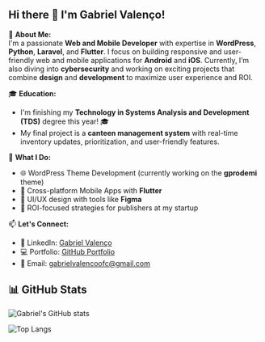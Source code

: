## Hi there 👋 I'm Gabriel Valenço!

🔧 **About Me:**  
I'm a passionate **Web and Mobile Developer** with expertise in **WordPress**, **Python**, **Laravel**, and **Flutter**. I focus on building responsive and user-friendly web and mobile applications for **Android** and **iOS**. Currently, I’m also diving into **cybersecurity** and working on exciting projects that combine **design** and **development** to maximize user experience and ROI.

🎓 **Education:**  
- I'm finishing my **Technology in Systems Analysis and Development (TDS)** degree this year! 🎓  
- My final project is a **canteen management system** with real-time inventory updates, prioritization, and user-friendly features.

💼 **What I Do:**  
- 🌐 WordPress Theme Development (currently working on the **gprodemi** theme)  
- 📱 Cross-platform Mobile Apps with **Flutter**  
- 🎨 UI/UX design with tools like **Figma**  
- 🔎 ROI-focused strategies for publishers at my startup  

📫 **Let's Connect:**  
- 💼 LinkedIn: [Gabriel Valenço](https://www.linkedin.com/in/gabriel-valen%C3%A7o-480b43276/)  
- 💻 Portfolio: [GitHub Portfolio](https://github.com/gabrielvalenco/curriculum/settings/pages)  
- 📧 Email: [gabrielvalencoofc@gmail.com](mailto:gabrielvalencoofc@gmail.com)

## 📊 GitHub Stats

![Gabriel's GitHub stats](https://github-readme-stats.vercel.app/api?username=gabrielvalenco&show_icons=true&theme=radical)

![Top Langs](https://github-readme-stats.vercel.app/api/top-langs/?username=gabrielvalenco&layout=compact&theme=radical)
